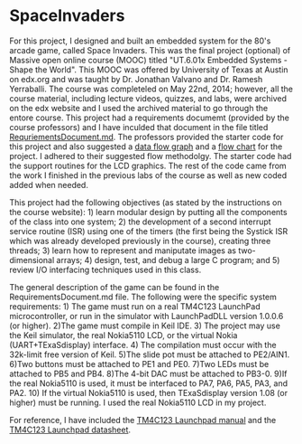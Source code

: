 SpaceInvaders
=============

For this project, I designed and built an embedded system for the 80's arcade game, called Space Invaders. This was the final project (optional) of Massive open online course (MOOC) titled "UT.6.01x Embedded Systems - Shape the World". This MOOC was offered by University of Texas at Austin on edx.org and was taught by Dr. Jonathan Valvano and Dr. Ramesh Yerraballi. The course was completeled on May 22nd, 2014; however, all the course material, including lecture videos, quizzes, and labs, were archived on the edx website and I used the archived material to go through the entore course. This project had a requirements documemt (provided by the course professors) and I have inculded that document in the file titled [RequriementsDocument.md](https://raw.githubusercontent.com/tjqadri101/SpaceInvaders/master/RequriementsDocument.md). The professors provided the starter code for this project and also suggested a [data flow graph](https://raw.githubusercontent.com/tjqadri101/SpaceInvaders/master/Lab15DataFlowGraph.png) and a [flow chart](https://raw.githubusercontent.com/tjqadri101/SpaceInvaders/master/Lab15FlowChart.png) for the project. I adhered to their suggested flow methodolgy. The starter code had the support routines for the LCD graphics. The rest of the code came from the work I finished in the previous labs of the course as well as new coded added when needed.

This project had the following objectives (as stated by the instructions on the course website): 1) learn modular design by putting all the components of the class into one system; 2) the development of a second interrupt service routine (ISR) using one of the timers (the first being the Systick ISR which was already developed previously in the course), creating three threads; 3) learn how to represent and maniputate images as two-dimensional arrays; 4) design, test, and debug a large C program; and 5) review I/O interfacing techniques used in this class. 

The general description of the game can be found in the RequirementsDocument.md file. The following were the specific system requirements: 1) The game must run on a real TM4C123 LaunchPad microcontroller, or run in the simulator with LaunchPadDLL version 1.0.0.6 (or higher). 2)The game must compile in Keil IDE. 3) The project may use the Keil simulator, the real Nokia5110 LCD, or the virtual Nokia (UART+TExaSdisplay) interface. 4) The compilation must occur with the 32k-limit free version of Keil. 5)The slide pot must be attached to PE2/AIN1. 6)Two buttons must be attached to PE1 and PE0. 7)Two LEDs must be attached to PB5 and PB4. 8)The 4-bit DAC must be attached to PB3-0. 9)If the real Nokia5110 is used, it must be interfaced to PA7, PA6, PA5, PA3, and PA2. 10) If the virtual Nokia5110 is used, then TExaSdisplay version 1.08 (or higher) must be running. I used the real Nokia5110 LCD in my project.

For reference, I have included the [TM4C123 Launchpad manual](https://github.com/tjqadri101/SpaceInvaders/raw/master/TM4C123_LaunchPadUsersManual.pdf) and the [TM4C123 Launchpad datasheet](https://github.com/tjqadri101/SpaceInvaders/raw/master/TM4C123_Datasheet.pdf).

